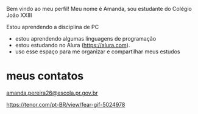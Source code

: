 Bem vindo ao meu perfil! Meu nome é Amanda, sou estudante do Colégio João XXIII

Estou aprendendo a disciplina de PC

- estou aprendendo algumas linguagens de programação
- estou estudando no Alura (https://alura.com).
- uso esse espaço para me organizar e compartilhar meus estudos

# meus contatos
amanda.pereira26@escola.pr.gov.br

https://tenor.com/pt-BR/view/fear-gif-5024978
